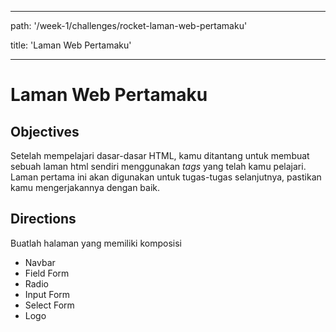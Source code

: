 
---

path:  '/week-1/challenges/rocket-laman-web-pertamaku'

title:  'Laman Web Pertamaku'

---

  

# Laman Web Pertamaku

  

## Objectives

  

Setelah mempelajari dasar-dasar HTML, kamu ditantang untuk membuat sebuah laman html sendiri menggunakan *tags* yang telah kamu pelajari. Laman pertama ini akan digunakan untuk tugas-tugas selanjutnya, pastikan kamu mengerjakannya dengan baik.

  

## Directions

  

Buatlah halaman yang memiliki komposisi
- Navbar
- Field Form
- Radio
- Input Form
- Select Form
- Logo